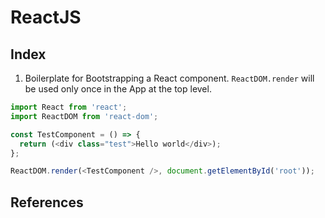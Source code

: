 # ReactJS

## Index

1. Boilerplate for Bootstrapping a React component. `ReactDOM.render` will be used only once in the App at the top level.
```` javascript
import React from 'react';
import ReactDOM from 'react-dom';

const TestComponent = () => {
  return (<div class="test">Hello world</div>);
};

ReactDOM.render(<TestComponent />, document.getElementById('root'));
````
## References

